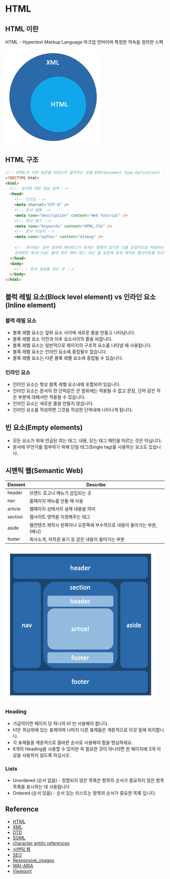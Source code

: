 # HTML

## HTML 이란

HTML - Hypertext Markup Language 마크업 언어이며 특정한 약속을 정의한 스펙

![html-diagram](https://github.com/dineug/DLA/blob/master/HTML/html-01.png?raw=true)

## HTML 구조

```html
<!-- HTML이 어떤 표준을 따르는지 알려주는 것을 DTD(Document Type Definition) -->
<!DOCTYPE html>
<html>
  <!-- 문서에 대한 정보 입력 -->
  <head>
    <!-- 인코딩 -->
    <meta charset="UTF-8" />
    <!-- 문서 설명 -->
    <meta name="description" content="Web Tutorial" />
    <!-- 문서 태그 -->
    <meta name="keywords" content="HTML,CSS" />
    <!-- 문서 작성자 -->
    <meta name="author" content="dineug" />

    <!-- 과거에는 검색 결과에 메타태그가 미치는 영향이 컸지만 이를 상업적으로 악용하는 페이지가 많아
    검색엔진 회사(구글) 들의 경우 메타 태그 대신 웹 표준에 맞게 제작된 웹사이트를 우선적으로 검색에 노출 -->
  </head>
  <body>
    <!-- - 문서 정보를 담는 곳 -->
  </body>
</html>
```

## 블럭 레빌 요소(Block level element) vs 인라인 요소(Inline element)

### 블럭 레빌 요소

- 블록 레벨 요소는 앞뒤 요소 사이에 새로운 줄을 만들고 나타납니다.
- 블록 레벨 요소 이전과 이후 요소사이의 줄을 바꿉니다.
- 블록 레벨 요소는 일반적으로 페이지의 구조적 요소를 나타낼 때 사용됩니다.
- 블록 레벨 요소는 인라인 요소에 중첩될수 없습니다.
- 블록 레벨 요소는 다른 블록 레벨 요소에 중첩될 수 있습니다.

### 인라인 요소

- 인라인 요소는 항상 블록 레벨 요소내에 포함되어 있습니다.
- 인라인 요소는 문서의 한 단락같은 큰 범위에는 적용될 수 없고 문장, 단어 같은 작은 부분에 대해서만 적용될 수 있습니다.
- 인라인 요소는 새로운 줄을 만들지 않습니다.
- 인라인 요소를 작성하면 그것을 작성한 단락내에 나타나게 됩니다.

## 빈 요소(Empty elements)

- 모든 요소가 위에 언급된 여는 태그, 내용, 닫는 태그 패턴을 따르는 것은 아닙니다.
- 문서에 무언가를 첨부하기 위해 단일 태그(Single tag)를 사용하는 요소도 있습니다.

## 시맨틱 웹(Semantic Web)

| Element | Describe                                                                  |
| ------- | ------------------------------------------------------------------------- |
| header  | 브랜드 로고나 메뉴가 삽입되는 곳                                          |
| nav     | 홈페이지 메뉴를 만들 때 사용                                              |
| article | 웹페이지 상에서의 실제 내용을 의미                                        |
| section | 웹사이트 영역을 지정해주는 태그                                           |
| aside   | 웹컨텐츠 제작시 왼쪽이나 오른쪽에 부수적으로 내용이 들어가는 부분, (배너) |
| footer  | 회사소개, 저작권 표기 등 같은 내용이 들어가는 부분                        |

![semantic-web](https://github.com/dineug/DLA/blob/master/HTML/html-02.png?raw=true)

### Heading

- 가급적이면 페이지 당 하나의 h1 만 사용해야 합니다.
- h1은 최상위에 있는 표제이며 나머지 다른 표제들은 계층적으로 이것 밑에 위치합니다.
- 각 표제들을 계층적으로 올바른 순서로 사용해야 함을 명심하세요.
- 6개의 Heading을 사용할 수 있지만 꼭 필요한 것이 아니라면 한 페이지에 3개 이상을 사용하지 않도록 하십시오.

### Lists

- Unordered (순서 없음) - 정렬되지 않은 목록은 항목의 순서가 중요하지 않은 항목 목록을 표시하는 데 사용됩니다
- Ordered (순서 있음) - 순서 있는 리스트는 항목의 순서가 중요한 목록 입니다.

## Reference

- [HTML](https://developer.mozilla.org/ko/docs/Learn/HTML)
- [XML](https://ko.wikipedia.org/wiki/XML)
- [DTD](https://en.wikipedia.org/wiki/Document_type_definition)
- [SGML](https://ko.wikipedia.org/wiki/SGML)
- [character entity references](https://en.wikipedia.org/wiki/List_of_XML_and_HTML_character_entity_references)
- [시맨틱 웹](https://ko.wikipedia.org/wiki/%EC%8B%9C%EB%A7%A8%ED%8B%B1_%EC%9B%B9)
- [SEO](https://developer.mozilla.org/ko/docs/Glossary/SEO)
- [Responsive_images](https://developer.mozilla.org/en-US/docs/Learn/HTML/Multimedia_and_embedding/Responsive_images)
- [WAI-ARIA](https://developer.mozilla.org/en-US/docs/Learn/Accessibility/WAI-ARIA_basics)
- [Viewport](https://developer.mozilla.org/en-US/docs/Mozilla/Mobile/Viewport_meta_tag)
